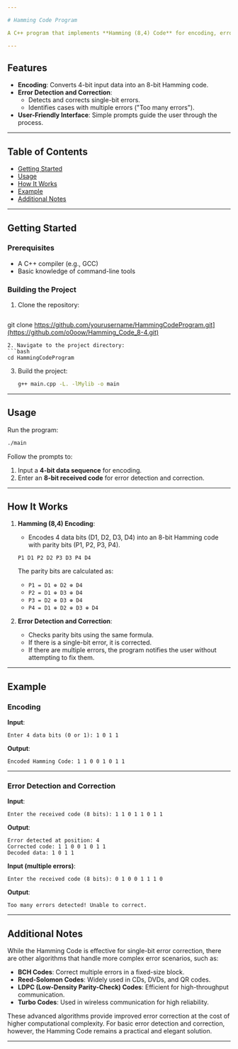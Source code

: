 ```yaml
---

# Hamming Code Program

A C++ program that implements **Hamming (8,4) Code** for encoding, error detection, and correction of 4-bit data sequences. The program ensures data integrity by detecting and correcting single-bit errors while identifying cases with too many errors. This makes it particularly useful in **digital communication systems**, **memory storage**, and **data transmission**, where maintaining error-free data is critical.

---
```


## Features

- **Encoding**: Converts 4-bit input data into an 8-bit Hamming code.
- **Error Detection and Correction**:
  - Detects and corrects single-bit errors.
  - Identifies cases with multiple errors ("Too many errors").
- **User-Friendly Interface**: Simple prompts guide the user through the process.

---

## Table of Contents

- [Getting Started](#getting-started)
- [Usage](#usage)
- [How It Works](#how-it-works)
- [Example](#example)
- [Additional Notes](#additional-notes)

---

## Getting Started

### Prerequisites
- A C++ compiler (e.g., GCC)
- Basic knowledge of command-line tools

### Building the Project
1. Clone the repository:
   ```bash
  git clone https://github.com/yourusername/HammingCodeProgram.git](https://github.com/o0oow/Hamming_Code_8-4.git)
   ```
2. Navigate to the project directory:
   ```bash
   cd HammingCodeProgram
   ```
3. Build the project:
   ```bash
   g++ main.cpp -L. -lMylib -o main
   ```

---

## Usage

Run the program:
```bash
./main
```

Follow the prompts to:
1. Input a **4-bit data sequence** for encoding.
2. Enter an **8-bit received code** for error detection and correction.

---

## How It Works

1. **Hamming (8,4) Encoding**:
   - Encodes 4 data bits (D1, D2, D3, D4) into an 8-bit Hamming code with parity bits (P1, P2, P3, P4).

   ```
   P1 D1 P2 D2 P3 D3 P4 D4
   ```

   The parity bits are calculated as:
   - `P1 = D1 ⊕ D2 ⊕ D4`
   - `P2 = D1 ⊕ D3 ⊕ D4`
   - `P3 = D2 ⊕ D3 ⊕ D4`
   - `P4 = D1 ⊕ D2 ⊕ D3 ⊕ D4`

2. **Error Detection and Correction**:
   - Checks parity bits using the same formula.
   - If there is a single-bit error, it is corrected.
   - If there are multiple errors, the program notifies the user without attempting to fix them.

---

## Example

### Encoding

**Input**:  
```
Enter 4 data bits (0 or 1): 1 0 1 1
```

**Output**:  
```
Encoded Hamming Code: 1 1 0 0 1 0 1 1
```

---

### Error Detection and Correction

**Input**:  
```
Enter the received code (8 bits): 1 1 0 1 1 0 1 1
```

**Output**:  
```
Error detected at position: 4
Corrected code: 1 1 0 0 1 0 1 1
Decoded data: 1 0 1 1
```

**Input (multiple errors)**:  
```
Enter the received code (8 bits): 0 1 0 0 1 1 1 0
```

**Output**:  
```
Too many errors detected! Unable to correct.
```

---

## Additional Notes

While the Hamming Code is effective for single-bit error correction, there are other algorithms that handle more complex error scenarios, such as:

- **BCH Codes**: Correct multiple errors in a fixed-size block.
- **Reed-Solomon Codes**: Widely used in CDs, DVDs, and QR codes.
- **LDPC (Low-Density Parity-Check) Codes**: Efficient for high-throughput communication.
- **Turbo Codes**: Used in wireless communication for high reliability.

These advanced algorithms provide improved error correction at the cost of higher computational complexity. For basic error detection and correction, however, the Hamming Code remains a practical and elegant solution.

--- 
